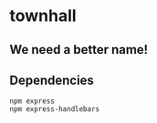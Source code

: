 townhall
==========

## We need a better name!

## Dependencies
```
npm express
npm express-handlebars
```
